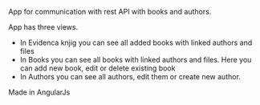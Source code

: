 App for communication with rest API with books and authors.

App has three views.
- In Evidenca knjig you can see all added books with linked authors and files
- In Books you can see all books with linked authors and files. Here you can add new book, edit or delete existing book
- In Authors you can see all authors, edit them or create new author.

Made in AngularJs
